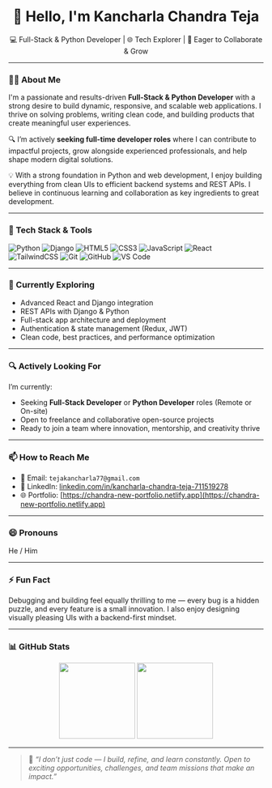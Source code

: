 <h1 align="center">👋 Hello, I'm Kancharla Chandra Teja</h1>

<p align="center">
💻 Full-Stack & Python Developer | 🌐 Tech Explorer | 🚀 Eager to Collaborate & Grow  
</p>

---

### 👨‍💻 About Me

I'm a passionate and results-driven **Full-Stack & Python Developer** with a strong desire to build dynamic, responsive, and scalable web applications. I thrive on solving problems, writing clean code, and building products that create meaningful user experiences.

🔍 I’m actively **seeking full-time developer roles** where I can contribute to impactful projects, grow alongside experienced professionals, and help shape modern digital solutions.

💡 With a strong foundation in Python and web development, I enjoy building everything from clean UIs to efficient backend systems and REST APIs. I believe in continuous learning and collaboration as key ingredients to great development.

---

### 🌱 Tech Stack & Tools

![Python](https://img.shields.io/badge/Python-3776AB?style=for-the-badge&logo=python&logoColor=white)
![Django](https://img.shields.io/badge/Django-092e20?style=for-the-badge&logo=django&logoColor=white)
![HTML5](https://img.shields.io/badge/HTML5-e44d26?style=for-the-badge&logo=html5&logoColor=white)
![CSS3](https://img.shields.io/badge/CSS3-264de4?style=for-the-badge&logo=css3&logoColor=white)
![JavaScript](https://img.shields.io/badge/JavaScript-f7df1e?style=for-the-badge&logo=javascript&logoColor=black)
![React](https://img.shields.io/badge/React-20232a?style=for-the-badge&logo=react&logoColor=61dafb)
![TailwindCSS](https://img.shields.io/badge/TailwindCSS-38b2ac?style=for-the-badge&logo=tailwind-css&logoColor=white)
![Git](https://img.shields.io/badge/Git-F05032?style=for-the-badge&logo=git&logoColor=white)
![GitHub](https://img.shields.io/badge/GitHub-181717?style=for-the-badge&logo=github&logoColor=white)
![VS Code](https://img.shields.io/badge/VSCode-007ACC?style=for-the-badge&logo=visual-studio-code&logoColor=white)

---

### 🧠 Currently Exploring

- Advanced React and Django integration
- REST APIs with Django & Python
- Full-stack app architecture and deployment
- Authentication & state management (Redux, JWT)
- Clean code, best practices, and performance optimization

---

### 🔍 Actively Looking For

I’m currently:
- Seeking **Full-Stack Developer** or **Python Developer** roles (Remote or On-site)
- Open to freelance and collaborative open-source projects
- Ready to join a team where innovation, mentorship, and creativity thrive

---

### 📫 How to Reach Me

- 📧 Email: `tejakancharla77@gmail.com`
- 💼 LinkedIn: [linkedin.com/in/kancharla-chandra-teja-711519278](https://www.linkedin.com/in/kancharla-chandra-teja-711519278)
- 🌐 Portfolio: [https://chandra-new-portfolio.netlify.app](https://chandra-new-portfolio.netlify.app)

---

### 😄 Pronouns

He / Him

---

### ⚡ Fun Fact

Debugging and building feel equally thrilling to me — every bug is a hidden puzzle, and every feature is a small innovation. I also enjoy designing visually pleasing UIs with a backend-first mindset.

---

### 📊 GitHub Stats

<p align="center">
  <img src="https://github-readme-stats.vercel.app/api?username=Codewithchandra123&show_icons=true&theme=radical" height="150" />
  <img src="https://github-readme-stats.vercel.app/api/top-langs/?username=Codewithchandra123&layout=compact&theme=radical" height="150" />
</p>

---

> 🌟 *“I don’t just code — I build, refine, and learn constantly. Open to exciting opportunities, challenges, and team missions that make an impact.”*

<!---
Codewithchandra123/Codewithchandra123 is a ✨ special ✨ repository because its `README.md` appears on your GitHub profile.
You can click the Preview link to take a look at your changes.
--->
